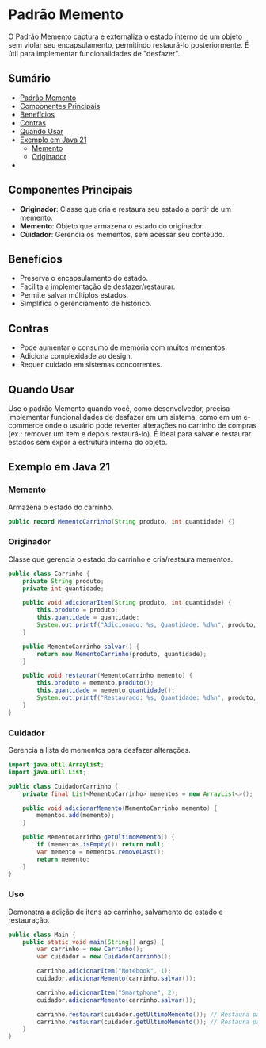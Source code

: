 # Padrão Memento

O Padrão Memento captura e externaliza o estado interno de um objeto sem violar seu encapsulamento, permitindo restaurá-lo posteriormente. É útil para implementar funcionalidades de "desfazer".

## Sumário

- [Padrão Memento](#padrão-memento)
- [Componentes Principais](#componentes-principais)
- [Benefícios](#benefícios)
- [Contras](#contras)
- [Quando Usar](#quando-usar)
- [Exemplo em Java 21](#exemplo-em-java-21)
  - [Memento](#memento)
  - [Originador](#originador)
-

## Componentes Principais

- **Originador**: Classe que cria e restaura seu estado a partir de um memento.
- **Memento**: Objeto que armazena o estado do originador.
- **Cuidador**: Gerencia os mementos, sem acessar seu conteúdo.

## Benefícios

- Preserva o encapsulamento do estado.
- Facilita a implementação de desfazer/restaurar.
- Permite salvar múltiplos estados.
- Simplifica o gerenciamento de histórico.

## Contras

- Pode aumentar o consumo de memória com muitos mementos.
- Adiciona complexidade ao design.
- Requer cuidado em sistemas concorrentes.

## Quando Usar

Use o padrão Memento quando você, como desenvolvedor, precisa implementar funcionalidades de desfazer em um sistema, como em um e-commerce onde o usuário pode reverter alterações no carrinho de compras (ex.: remover um item e depois restaurá-lo). É ideal para salvar e restaurar estados sem expor a estrutura interna do objeto.

## Exemplo em Java 21

### Memento

Armazena o estado do carrinho.

```java
public record MementoCarrinho(String produto, int quantidade) {}
```

### Originador

Classe que gerencia o estado do carrinho e cria/restaura mementos.

```java
public class Carrinho {
    private String produto;
    private int quantidade;

    public void adicionarItem(String produto, int quantidade) {
        this.produto = produto;
        this.quantidade = quantidade;
        System.out.printf("Adicionado: %s, Quantidade: %d%n", produto, quantidade);
    }

    public MementoCarrinho salvar() {
        return new MementoCarrinho(produto, quantidade);
    }

    public void restaurar(MementoCarrinho memento) {
        this.produto = memento.produto();
        this.quantidade = memento.quantidade();
        System.out.printf("Restaurado: %s, Quantidade: %d%n", produto, quantidade);
    }
}
```

### Cuidador

Gerencia a lista de mementos para desfazer alterações.

```java
import java.util.ArrayList;
import java.util.List;

public class CuidadorCarrinho {
    private final List<MementoCarrinho> mementos = new ArrayList<>();

    public void adicionarMemento(MementoCarrinho memento) {
        mementos.add(memento);
    }

    public MementoCarrinho getUltimoMemento() {
        if (mementos.isEmpty()) return null;
        var memento = mementos.removeLast();
        return memento;
    }
}
```

### Uso

Demonstra a adição de itens ao carrinho, salvamento do estado e restauração.

```java
public class Main {
    public static void main(String[] args) {
        var carrinho = new Carrinho();
        var cuidador = new CuidadorCarrinho();

        carrinho.adicionarItem("Notebook", 1);
        cuidador.adicionarMemento(carrinho.salvar());

        carrinho.adicionarItem("Smartphone", 2);
        cuidador.adicionarMemento(carrinho.salvar());

        carrinho.restaurar(cuidador.getUltimoMemento()); // Restaura para Notebook
        carrinho.restaurar(cuidador.getUltimoMemento()); // Restaura para estado inicial
    }
}
```

